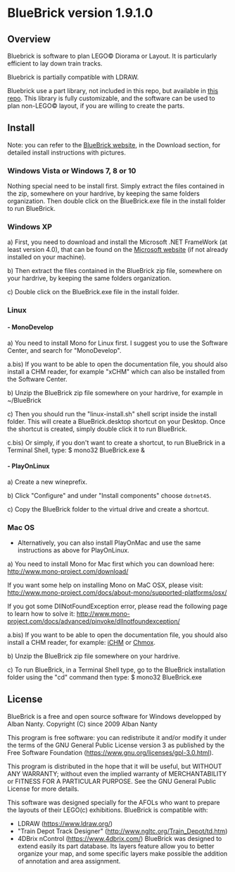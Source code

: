 # BlueBrick version 1.9.1.0

## Overview
Bluebrick is software to plan LEGO© Diorama or Layout. It is particularly efficient
to lay down train tracks.

Bluebrick is partially compatible with LDRAW.

Bluebrick use a part library, not included in this repo, but available in [this repo](https://github.com/Lswbanban/BlueBrickParts). This library is fully customizable,
and the software can be used to plan non-LEGO© layout, if you are willing to create the parts.

## Install

Note: you can refer to the [BlueBrick website](http://bluebrick.lswproject.com/),
in the Download section, for detailed install instructions with pictures.

### Windows Vista or Windows 7, 8 or 10
Nothing special need to be install first. Simply extract the files contained in
the zip, somewhere on your hardrive, by keeping the same folders organization.
Then double click on the BlueBrick.exe file in the install folder to run
BlueBrick.

### Windows XP
a) First, you need to download and install the Microsoft .NET FrameWork (at
least version 4.0), that can be found on the
[Microsoft website](http://www.microsoft.com/en-us/download/details.aspx?id=17851)
(if not already installed on your machine).

b) Then extract the files contained in the BlueBrick zip file, somewhere on
your hardrive, by keeping the same folders organization.

c) Double click on the BlueBrick.exe file in the install folder.

### Linux
#### - MonoDevelop
a) You need to install Mono for Linux first. I suggest you to use the Software
Center, and search for "MonoDevelop".

a.bis) If you want to be able to open the documentation file, you should also
install a CHM reader, for example "xCHM" which can also be installed from the
Software Center.

b) Unzip the BlueBrick zip file somewhere on your hardrive, for example
in ~/BlueBrick

c) Then you should run the "linux-install.sh" shell script inside the install
folder. This will create a BlueBrick.desktop shortcut on your Desktop. Once the
shortcut is created, simply double click it to run BlueBrick.

c.bis) Or simply, if you don't want to create a shortcut, to run BlueBrick in
a Terminal Shell, type:
$ mono32 BlueBrick.exe &

#### - PlayOnLinux
a) Create a new wineprefix.

b) Click "Configure" and under "Install components" choose `dotnet45`.

c) Copy the BlueBrick folder to the virtual drive and create a shortcut.

### Mac OS
- Alternatively, you can also install PlayOnMac and use the same instructions as above for PlayOnLinux.

a) You need to install Mono for Mac first which you can download here:
http://www.mono-project.com/download/

If you want some help on installing Mono on MaC OSX, please visit:
http://www.mono-project.com/docs/about-mono/supported-platforms/osx/

If you got some DllNotFoundException error, please read the following page
to learn how to solve it:
http://www.mono-project.com/docs/advanced/pinvoke/dllnotfoundexception/

a.bis) If you want to be able to open the documentation file, you should also
install a CHM reader, for example:
[iCHM](http://www.macupdate.com/app/mac/28171/ichm)
or [Chmox](http://chmox.sourceforge.net/).

b) Unzip the BlueBrick zip file somewhere on your hardrive.

c) To run BlueBrick, in a Terminal Shell type, go to the BlueBrick installation
folder using the "cd" command then type:
$ mono32 BlueBrick.exe

## License

BlueBrick is a free and open source software for Windows developped by Alban Nanty.
Copyright (C) since 2009  Alban Nanty

This program is free software: you can redistribute it and/or modify it under
the terms of the GNU General Public License version 3 as published by the Free
Software Foundation (https://www.gnu.org/licenses/gpl-3.0.html).

This program is distributed in the hope that it will be useful,
but WITHOUT ANY WARRANTY; without even the implied warranty of
MERCHANTABILITY or FITNESS FOR A PARTICULAR PURPOSE.  See the
GNU General Public License for more details.

This software was designed specially for the AFOLs who want to prepare the
layouts of their LEGO(c) exhibitions. BlueBrick is compatible with:
  - LDRAW (https://www.ldraw.org/)
  - "Train Depot Track Designer" (http://www.ngltc.org/Train_Depot/td.htm)
  - 4DBrix nControl (https://www.4dbrix.com/)
BlueBrick was designed to extend easily its part database. Its layers feature
allow you to better organize your map, and some specific layers make possible
the addition of annotation and area assignment.
